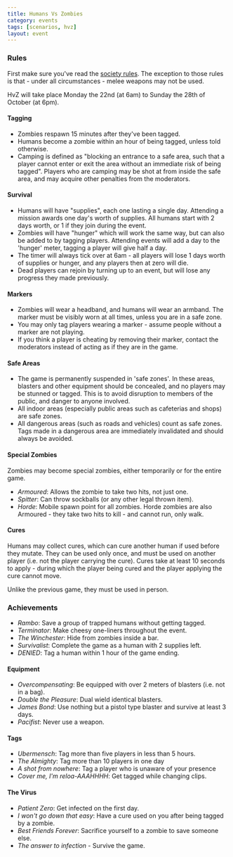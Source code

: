 ```yaml
---
title: Humans Vs Zombies
category: events
tags: [scenarios, hvz]
layout: event
---
```


### Rules

First make sure you've read the [society rules](http://www.aberlag.com/rules/).
The exception to those rules is that - under all circumstances - melee weapons may not be used.

HvZ will take place Monday the 22nd (at 6am) to Sunday the 28th of October (at 6pm).

#### Tagging

- Zombies respawn 15 minutes after they've been tagged.
- Humans become a zombie within an hour of being tagged, unless told otherwise.
- Camping is defined as "blocking an entrance to a safe area, such that a player cannot enter or exit the area without an immediate risk of being tagged". Players who are camping may be shot at from inside the safe area, and may acquire other penalties from the moderators.

#### Survival

- Humans will have "supplies", each one lasting a single day. Attending a mission awards one day's worth of supplies. All humans start with 2 days worth, or 1 if they join during the event.
- Zombies will have "hunger" which will work the same way, but can also be added to by tagging players. Attending events will add a day to the 'hunger' meter, tagging a player will give half a day.
- The timer will always tick over at 6am - all players will lose 1 days worth of supplies or hunger, and any players then at zero will die.
- Dead players can rejoin by turning up to an event, but will lose any progress they made previously.

#### Markers

- Zombies will wear a headband, and humans will wear an armband. The marker must be visibly worn at all times, unless you are in a safe zone.
- You may only tag players wearing a marker - assume people without a marker are not playing.
- If you think a player is cheating by removing their marker, contact the moderators instead of acting as if they are in the game.

#### Safe Areas

- The game is permanently suspended in 'safe zones'. In these areas, blasters and other equipment should be concealed, and no players may be stunned or tagged. This is to avoid disruption to members of the public, and danger to anyone involved.
- All indoor areas (especially public areas such as cafeterias and shops) are safe zones.
- All dangerous areas (such as roads and vehicles) count as safe zones. Tags made in a dangerous area are immediately invalidated and should always be avoided.

#### Special Zombies

Zombies may become special zombies, either temporarily or for the entire game.

- *Armoured*: Allows the zombie to take two hits, not just one.
- *Spitter*: Can throw sockballs (or any other legal thrown item).
- *Horde*: Mobile spawn point for all zombies. Horde zombies are also Armoured - they take two hits to kill - and cannot run, only walk.

#### Cures

Humans may collect cures, which can cure another human if used before they mutate. They can be used only once, and must be used on another player (i.e. not the player carrying the cure). Cures take at least 10 seconds to apply - during which the player being cured and the player applying the cure cannot move.

Unlike the previous game, they must be used in person.

### Achievements

- *Rambo*: Save a group of trapped humans without getting tagged.
- *Terminator*: Make cheesy one-liners throughout the event.
- *The Winchester*: Hide from zombies inside a bar.
- *Survivalist*: Complete the game as a human with 2 supplies left.
- *DENIED*: Tag a human within 1 hour of the game ending.

#### Equipment

- *Overcompensating*: Be equipped with over 2 meters of blasters (i.e. not in a bag).
- *Double the Pleasure*: Dual wield identical blasters.
- *James Bond*: Use nothing but a pistol type blaster and survive at least 3 days.
- *Pacifist*: Never use a weapon.

#### Tags

- *Ubermensch*: Tag more than five players in less than 5 hours.
- *The Almighty*: Tag more than 10 players in one day
- *A shot from nowhere*: Tag a player who is unaware of your presence
- *Cover me, I'm reloa-AAAHHHH*: Get tagged while changing clips.

#### The Virus

- *Patient Zero*: Get infected on the first day.
- *I won't go down that easy*: Have a cure used on you after being tagged by a zombie.
- *Best Friends Forever*: Sacrifice yourself to a zombie to save someone else.
- *The answer to infection* - Survive the game.
